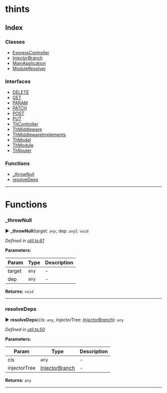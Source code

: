 


#  thints

## Index

### Classes

* [ExpressController](classes/expresscontroller.md)
* [InjectorBranch](classes/injectorbranch.md)
* [MainApplication](classes/mainapplication.md)
* [ModuleResolver](classes/moduleresolver.md)


### Interfaces

* [DELETE](interfaces/delete.md)
* [GET](interfaces/get.md)
* [PARAM](interfaces/param.md)
* [PATCH](interfaces/patch.md)
* [POST](interfaces/post.md)
* [PUT](interfaces/put.md)
* [ThController](interfaces/thcontroller.md)
* [ThMiddleware](interfaces/thmiddleware.md)
* [ThMiddlewareImplements](interfaces/thmiddlewareimplements.md)
* [ThModel](interfaces/thmodel.md)
* [ThModule](interfaces/thmodule.md)
* [ThRouter](interfaces/throuter.md)


### Functions

* [_throwNull](#_thrownull)
* [resolveDeps](#resolvedeps)



---
# Functions
<a id="_thrownull"></a>

###  _throwNull

► **_throwNull**(target: *`any`*, dep: *`any`*): `void`




*Defined in [util.ts:61](https://github.com/digitalinfluencers/ThinTS/blob/a847931/src/util.ts#L61)*



**Parameters:**

| Param | Type | Description |
| ------ | ------ | ------ |
| target | `any`   |  - |
| dep | `any`   |  - |





**Returns:** `void`





___

<a id="resolvedeps"></a>

###  resolveDeps

► **resolveDeps**(cls: *`any`*, injectorTree: *[InjectorBranch](classes/injectorbranch.md)*): `any`




*Defined in [util.ts:50](https://github.com/digitalinfluencers/ThinTS/blob/a847931/src/util.ts#L50)*



**Parameters:**

| Param | Type | Description |
| ------ | ------ | ------ |
| cls | `any`   |  - |
| injectorTree | [InjectorBranch](classes/injectorbranch.md)   |  - |





**Returns:** `any`





___


